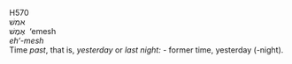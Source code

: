 <body>
  <p>H570<br>  אמשׁ  <br> אֶמֶשׁ  ‎  ‘emesh  <br><i>eh‘-mesh </i><br>Time <i>past</i>, that is, <i>yesterday</i> or <i>last</i> <i>night: - </i>former time, yesterday (-night).<br></p>
 </body>